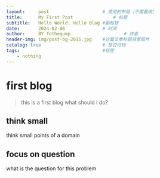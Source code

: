 ```yaml
---
layout:     post   				    # 使用的布局（不需要改）
title:      My First Post 				# 标题 
subtitle:   Hello World, Hello Blog #副标题
date:       2024-02-06 				# 时间
author:     BY Tothegump					# 作者
header-img: img/post-bg-2015.jpg 	#这篇文章标题背景图片
catalog: true 						# 是否归档
tags:								#标签
    - nothing
---
```


# first blog
> this is a first blog
what should I do?
## think small
think small points of a domain
## focus on question
what is the question for this problem
